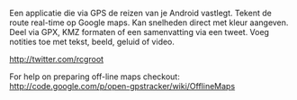 Een applicatie die via GPS de reizen van je Android vastlegt. Tekent de route real-time op Google maps. Kan snelheden direct met kleur aangeven. Deel via GPX, KMZ formaten of een samenvatting via een tweet. Voeg notities toe met tekst, beeld, geluid of video.

http://twitter.com/rcgroot

For help on preparing off-line maps checkout: http://code.google.com/p/open-gpstracker/wiki/OfflineMaps